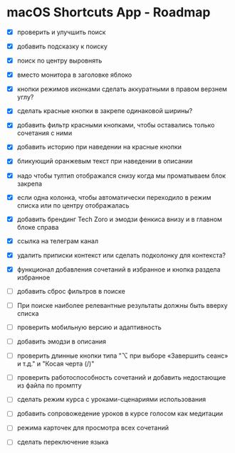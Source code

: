 # macOS Shortcuts App - Roadmap

- [X] проверить и улучшить поиск
- [X] добавить подсказку к поиску
- [X] поиск по центру выровнять
- [X] вместо монитора в заголовке яблоко
- [X] кнопки режимов иконками сделать аккуратными в правом верзнем углу?
- [X] сделать красные кнопки в закрепе одинаковой ширины?
- [X] добавить фильтр красными кнопками, чтобы оставались только сочетания с ними
- [X] добавить историю при наведении на красные кнопки
- [X] бликующий оранжевым текст при наведении в описании
- [X] надо чтобы тултип отображался снизу когда мы проматываем блок закрепа
- [X] если одна колонка, чтобы автоматически переходило в режим списка или по центру отображалась
- [X] добавить брендинг Tech Zoro и эмодзи фенкиса внизу и в главном блоке справа
- [X] ссылка на телеграм канал
- [X] удалить приписки контекст или сделать подколонку для контекста?


- [X] функционал добавления сочетаний в избранное и кнопка раздела избранное


- [ ] добавить сброс фильтров в поиске
- [ ] При поиске наиболее релевантные результаты должны быть вверху списка




- [ ] проверить мобильную версию и адаптивность


- [ ] добавить эмодзи в описания
- [ ] проверить длинные кнопки типа "⌥ при выборе «Завершить сеанс» и т.д." и "Косая черта (/)"
- [ ] проверить работоспособность сочетаний и добавить недостающие из файла по промпту








- [ ] сделать режим курса с уроками-сценариями использования
- [ ] добавить сопровожедение уроков в курсе голосом как медитации
- [ ] режима карточек для просмотра всех сочетаний
- [ ] сделать переключение языка




